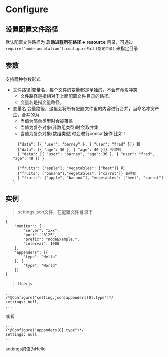 # Configure
##  设置配置文件路径
默认配置文件路径为 **启动进程所在路径 + resource** 目录，可通过 ```require('node-annotation').configurePath(指定目录)``` 来指定目录

##  参数
支持两种参数形式
- 文件路径|变量名，每个文件的变量都是单独的，不会有命名冲突
  *  文件路径是指相对于上面配置文件目录的路径。
  *  变量名是指变量路径。
- 变量名
  变量路径，这里会将所有配置文件里的内容进行合并，当命名冲突产生，合并的为
  *	当值为简单类型时会被覆盖
  * 当值为复杂对象(非数组类型)时会取并集
  * 当值为复杂对象(数组类型)时会进行concat操作
  比如：
  ```
    {"data": [{ "user": "barney" }, { "user": "fred" }]} 和
    {"data": [{ "age": 36 }, { "age": 40 }]} 会得到
    { "data": [{ "user": "barney", "age": 36 }, { "user": "fred", "age": 40 }] }
  ```
  ```
    {"fruits": ["apple"], "vegetables": ["beet"]} 和
    {"fruits": ["banana"],"vegetables": ["carrot"]} 会得到
    { "fruits": ["apple", "banana"], "vegetables": ["beet", "carrot"] }
  ```

##  实例
> settings.json文件，在配置文件目录下

```
{
    "monitor": {
        "server": "xxx",
        "port": "8125",
        "prefix": "nodeExample.",
        "interval": 1000
    },
    "appenders": [{
        "type": "Hello"
    }, {
        "type": "World"
    }]
}
```
> User.js
```
...
/*@Configure("setting.json|appenders[0].type")*/
settings: null,
...
```
或者
```
...
/*@Configure("appenders[0].type")*/
settings: null,
...
```
settings的值为Hello
